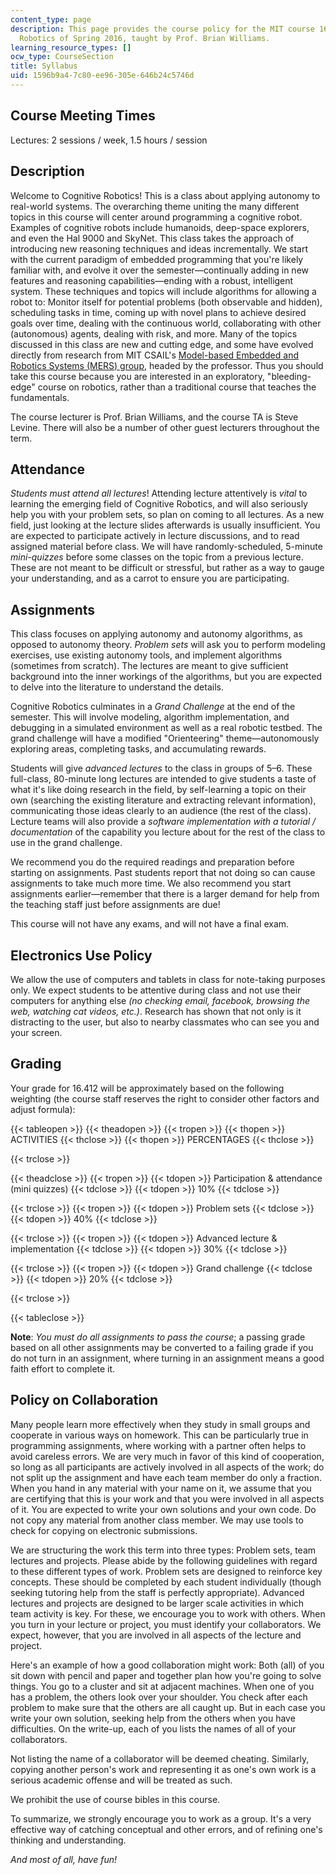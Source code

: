 ```yaml
---
content_type: page
description: This page provides the course policy for the MIT course 16.412J Cognitive
  Robotics of Spring 2016, taught by Prof. Brian Williams.
learning_resource_types: []
ocw_type: CourseSection
title: Syllabus
uid: 1596b9a4-7c80-ee96-305e-646b24c5746d
---
```


Course Meeting Times
--------------------

Lectures: 2 sessions / week, 1.5 hours / session

Description
-----------

Welcome to Cognitive Robotics! This is a class about applying autonomy to real-world systems. The overarching theme uniting the many different topics in this course will center around programming a cognitive robot. Examples of cognitive robots include humanoids, deep-space explorers, and even the Hal 9000 and SkyNet. This class takes the approach of introducing new reasoning techniques and ideas incrementally. We start with the current paradigm of embedded programming that you're likely familiar with, and evolve it over the semester—continually adding in new features and reasoning capabilities—ending with a robust, intelligent system. These techniques and topics will include algorithms for allowing a robot to: Monitor itself for potential problems (both observable and hidden), scheduling tasks in time, coming up with novel plans to achieve desired goals over time, dealing with the continuous world, collaborating with other (autonomous) agents, dealing with risk, and more. Many of the topics discussed in this class are new and cutting edge, and some have evolved directly from research from MIT CSAIL's [Model-based Embedded and Robotics Systems (MERS) group](https://www.csail.mit.edu/research/model-based-embedded-and-robotics-systems-group), headed by the professor. Thus you should take this course because you are interested in an exploratory, "bleeding-edge" course on robotics, rather than a traditional course that teaches the fundamentals.

The course lecturer is Prof. Brian Williams, and the course TA is Steve Levine. There will also be a number of other guest lecturers throughout the term.

Attendance
----------

_Students must attend all lectures_! Attending lecture attentively is _vital_ to learning the emerging field of Cognitive Robotics, and will also seriously help you with your problem sets, so plan on coming to all lectures. As a new field, just looking at the lecture slides afterwards is usually insufficient. You are expected to participate actively in lecture discussions, and to read assigned material before class. We will have randomly-scheduled, 5-minute _mini-quizzes_ before some classes on the topic from a previous lecture. These are not meant to be difficult or stressful, but rather as a way to gauge your understanding, and as a carrot to ensure you are participating.

Assignments
-----------

This class focuses on applying autonomy and autonomy algorithms, as opposed to autonomy theory. _Problem sets_ will ask you to perform modeling exercises, use existing autonomy tools, and implement algorithms (sometimes from scratch). The lectures are meant to give sufficient background into the inner workings of the algorithms, but you are expected to delve into the literature to understand the details.

Cognitive Robotics culminates in a _Grand Challenge_ at the end of the semester. This will involve modeling, algorithm implementation, and debugging in a simulated environment as well as a real robotic testbed. The grand challenge will have a modified "Orienteering" theme—autonomously exploring areas, completing tasks, and accumulating rewards.

Students will give _advanced lectures_ to the class in groups of 5–6. These full-class, 80-minute long lectures are intended to give students a taste of what it's like doing research in the field, by self-learning a topic on their own (searching the existing literature and extracting relevant information), communicating those ideas clearly to an audience (the rest of the class). Lecture teams will also provide a _software implementation with a tutorial / documentation_ of the capability you lecture about for the rest of the class to use in the grand challenge.

We recommend you do the required readings and preparation before starting on assignments. Past students report that not doing so can cause assignments to take much more time. We also recommend you start assignments earlier—remember that there is a larger demand for help from the teaching staff just before assignments are due!

This course will not have any exams, and will not have a final exam.

Electronics Use Policy
----------------------

We allow the use of computers and tablets in class for note-taking purposes only. We expect students to be attentive during class and not use their computers for anything else _(no checking email, facebook, browsing the web, watching cat videos, etc.)_. Research has shown that not only is it distracting to the user, but also to nearby classmates who can see you and your screen.

Grading
-------

Your grade for 16.412 will be approximately based on the following weighting (the course staff reserves the right to consider other factors and adjust formula):

{{< tableopen >}}
{{< theadopen >}}
{{< tropen >}}
{{< thopen >}}
ACTIVITIES
{{< thclose >}}
{{< thopen >}}
PERCENTAGES
{{< thclose >}}

{{< trclose >}}

{{< theadclose >}}
{{< tropen >}}
{{< tdopen >}}
Participation & attendance (mini quizzes)
{{< tdclose >}}
{{< tdopen >}}
10%
{{< tdclose >}}

{{< trclose >}}
{{< tropen >}}
{{< tdopen >}}
Problem sets
{{< tdclose >}}
{{< tdopen >}}
40%
{{< tdclose >}}

{{< trclose >}}
{{< tropen >}}
{{< tdopen >}}
Advanced lecture & implementation
{{< tdclose >}}
{{< tdopen >}}
30%
{{< tdclose >}}

{{< trclose >}}
{{< tropen >}}
{{< tdopen >}}
Grand challenge
{{< tdclose >}}
{{< tdopen >}}
20%
{{< tdclose >}}

{{< trclose >}}

{{< tableclose >}}

**Note**: _You must do all assignments to pass the course_; a passing grade based on all other assignments may be converted to a failing grade if you do not turn in an assignment, where turning in an assignment means a good faith effort to complete it.

Policy on Collaboration
-----------------------

Many people learn more effectively when they study in small groups and cooperate in various ways on homework. This can be particularly true in programming assignments, where working with a partner often helps to avoid careless errors. We are very much in favor of this kind of cooperation, so long as all participants are actively involved in all aspects of the work; do not split up the assignment and have each team member do only a fraction. When you hand in any material with your name on it, we assume that you are certifying that this is your work and that you were involved in all aspects of it. You are expected to write your own solutions and your own code. Do not copy any material from another class member. We may use tools to check for copying on electronic submissions.

We are structuring the work this term into three types: Problem sets, team lectures and projects. Please abide by the following guidelines with regard to these different types of work. Problem sets are designed to reinforce key concepts. These should be completed by each student individually (though seeking tutoring help from the staff is perfectly appropriate). Advanced lectures and projects are designed to be larger scale activities in which team activity is key. For these, we encourage you to work with others. When you turn in your lecture or project, you must identify your collaborators. We expect, however, that you are involved in all aspects of the lecture and project.

Here's an example of how a good collaboration might work: Both (all) of you sit down with pencil and paper and together plan how you're going to solve things. You go to a cluster and sit at adjacent machines. When one of you has a problem, the others look over your shoulder. You check after each problem to make sure that the others are all caught up. But in each case you write your own solution, seeking help from the others when you have difficulties. On the write-up, each of you lists the names of all of your collaborators.

Not listing the name of a collaborator will be deemed cheating. Similarly, copying another person's work and representing it as one's own work is a serious academic offense and will be treated as such.

We prohibit the use of course bibles in this course.

To summarize, we strongly encourage you to work as a group. It's a very effective way of catching conceptual and other errors, and of refining one's thinking and understanding.

_And most of all, have fun!_